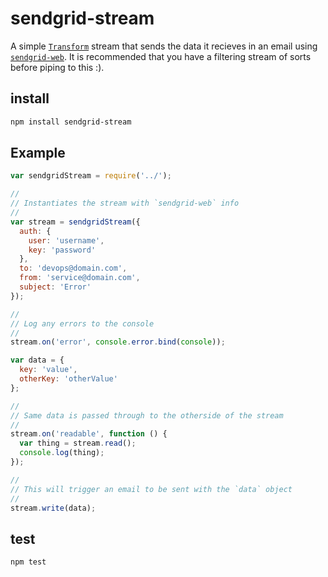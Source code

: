 # sendgrid-stream

A simple [`Transform`][transform] stream that sends the data it recieves
in an email using [`sendgrid-web`][sendgrid]. It is recommended that you have a
filtering stream of sorts before piping to this :).

## install

```sh
npm install sendgrid-stream
```

## Example

```js
var sendgridStream = require('../');

//
// Instantiates the stream with `sendgrid-web` info
//
var stream = sendgridStream({
  auth: {
    user: 'username',
    key: 'password'
  },
  to: 'devops@domain.com',
  from: 'service@domain.com',
  subject: 'Error'
});

//
// Log any errors to the console
//
stream.on('error', console.error.bind(console));

var data = {
  key: 'value',
  otherKey: 'otherValue'
};

//
// Same data is passed through to the otherside of the stream
//
stream.on('readable', function () {
  var thing = stream.read();
  console.log(thing);
});

//
// This will trigger an email to be sent with the `data` object
//
stream.write(data);
```

## test

```sh
npm test
```

[transform]: http://nodejs.org/api/stream.html#stream_class_stream_transform
[sendgrid]: https://github.com/jesusabdullah/node-sendgrid-web
